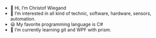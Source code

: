 - 👋 Hi, I’m Christof Wiegand
- 👀 I’m interested in all kind of technic, software, hardware, sensors, automation.
- :smiley: My favorite programming language is C#
- 🌱 I’m currently learning git and WPF with prism.

